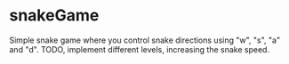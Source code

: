 # snakeGame
Simple snake game where you control snake directions using "w", "s", "a" and "d".
TODO, implement different levels, increasing the snake speed.
